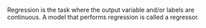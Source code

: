 Regression is the task where the output variable and/or labels are continuous. A model that performs regression is called a regressor.